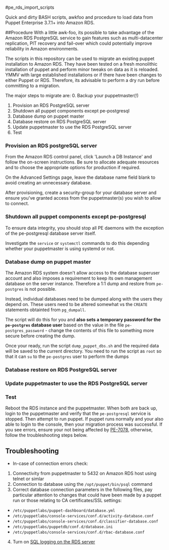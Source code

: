 #pe_rds_import_scripts

Quick and dirty BASH scripts, awkfoo and procedure to load data from Puppet 
Enterprise 3.7.1+ into Amazon RDS.

##Procedure
With a little awk-foo, its possible to take advantage of the Amazon RDS 
PostgreSQL service to gain features such as multi-datacenter replication, PIT
recovery and fail-over which could potentially improve reliability in Amazon
environments.

The scripts in this repository can be used to migrate an existing puppet 
installation to Amazon RDS.  They have been tested on a fresh monolithic 
installation of puppet and perform minor tweaks on data as it is reloaded. 
YMMV with large established installations or if there have been changes to 
either Puppet or RDS.  Therefore, its advisable to perform a dry run before 
committing to a migration.

The major steps to migrate are:
0. Backup your puppetmaster(!)
1. Provision an RDS PostgreSQL server
2. Shutdown all puppet components except pe-postgresql
3. Database dump on puppet master
4. Database restore on RDS PostgreSQL server
5. Update puppetmaster to use the RDS PostgreSQL server
6. Test

### Provision an RDS postgreSQL server
From the Amazon RDS control panel, click 'Launch a DB Instance' and follow the
on-screen instructions.  Be sure to allocate adequate resources and to choose
the appropriate options for production if required.

On the Advanced Settings page, leave the database name field blank to avoid 
creating an unnecessary database.

After provisioning, create a security-group for your database server and ensure
you've granted access from the puppetmaster(s) you wish to allow to connect.

### Shutdown all puppet components except pe-postgresql
To ensure data integrity, you should stop all PE daemons with the exception of
the pe-postgresql database server itself.

Investigate the `service` or `systemctl` commands to do this depending whether
your puppetmaster is using systemd or not.

### Database dump on puppet master
The Amazon RDS system doesn't allow access to the database superuser account 
and also imposes a requirement to keep its own management database on the 
server instance.  Therefore a 1:1 dump and restore from `pe-postgres` is not
possible.

Instead, individual databases need to be dumped along with the users they 
depend on.  These users need to be altered somewhat vs the `CREATE` statements
obtainted from `pg_dumpall`.  

The script will do this for you and **also sets a temporary password for the 
`pe-postgres` database user** based on the value in the file 
`pe-postgres_password` - change the contents of this file to something more
secure before creating the dump.

Once your ready, run the script `dump_puppet_dbs.sh` and the required data will
be saved to the current directory.  You need to run the script as `root` so 
that it can `su` to the `pe-postgres` user to perform the dumps

### Database restore on RDS PostgreSQL server
### Update puppetmaster to use the RDS PostgreSQL server

### Test
Reboot the RDS instance and the puppetmaster.  When both are back up, login to 
the puppetmaster and verify that the `pe-postgresql` service is stopped.  Then
attempt to run puppet.  If puppet runs normally and your also able to login to 
the console, then your migration process was successful.  If you see errors, 
ensure your not being affected by [PE-7078](https://tickets.puppetlabs.com/browse/PE-7078),
otherwise, follow the troubleshooting steps below.

## Troubleshooting
* In-case of connection errors check:
1. Connectivity from puppetmaster to 5432 on Amazon RDS host using telnet or 
   simlar
2. Connection to database using the `/opt/puppet/bin/psql` command
3. Correct database connection parameters in the following files, pay 
   particular attention to changes that could have been made by a puppet run
   or those relating to CA certificates/SSL settings: 
  * `/etc/puppetlabs/puppet-dashboard/database.yml`
  * `/etc/puppetlabs/console-services/conf.d/activity-database.conf`
  * `/etc/puppetlabs/console-services/conf.d/classifier-database.conf`
  * `/etc/puppetlabs/puppetdb/conf.d/database.ini`
  * `/etc/puppetlabs/console-services/conf.d/rbac-database.conf`
4. Turn on [SQL logging on the RDS server](http://docs.aws.amazon.com/AmazonRDS/latest/UserGuide/USER_LogAccess.Concepts.PostgreSQL.html)
